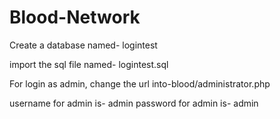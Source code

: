 # Blood-Network
Create a database named- logintest

import the sql file named- logintest.sql

For login as admin, change the url into-blood/administrator.php

username for admin is- admin
password for admin is- admin
